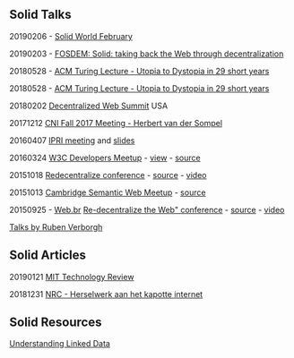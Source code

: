 ## Solid Talks

20190206 - [Solid World February](https://pieterheyvaert.com/blog/2019/02/10/solid-world-summary/) 

20190203 - [FOSDEM: Solid: taking back the Web through decentralization](https://rubenverborgh.github.io/Slides-FOSDEM-2019/)

20180528 - [ACM Turing Lecture - Utopia to Dystopia in 29 short years](https://www.w3.org/2018/Talks/0529-timbl-turing/timbl-turing-slides-utopia-to-dystopia.html)

20180528 - [ACM Turing Lecture - Utopia to Dystopia in 29 short years](https://www.w3.org/2018/Talks/0529-timbl-turing/timbl-turing-slides-utopia-to-dystopia.html)

20180202 [Decentralized Web Summit](https://solid.github.io/dweb-summit-2018/) USA

20171212 [CNI Fall 2017 Meeting - Herbert van der Sompel](https://www.slideshare.net/hvdsomp/paul-evan-peters-lecture/)

20160407 [IPRI meeting](https://slides.com/deiu/redecentralize-2015#/) and [slides](slides-redecentralize-conf.html)

20160324 [W3C Developers Meetup](http://www.meetup.com/W3C-developers-in-Boston/events/229580827/) - [view](https://slides.com/deiu/redecentralize-2015#/) - [source](slides-redecentralize-conf.html)

20151018 [Redecentralize conference](https://slides.com/deiu/redecentralize-2015#/) - [source](slides-redecentralize-conf.html) - [video](https://www.youtube.com/watch?v=yi4SgNyDJ9w)

20151013 [Cambridge Semantic Web Meetup](http://slides.com/deiu/solid-tech#/) - [source](slides-solid-tech.html)

20150925 - [Web.br](http://conferenciaweb.w3c.br/) [Re-decentralize the Web" conference](https://deiu.github.io/2015-web.br-conference#/) - [source](slides-re-decentralize.html) - [video](https://www.youtube.com/watch?v=BPZiBDPKiGk)

[Talks by Ruben Verborgh](https://github.com/search?q=%23solid+%23slides)

## Solid Articles

20190121 [MIT Technology Review](http://www.mittrchina.com/news/3453)

20181231 [NRC - Herselwerk aan het kapotte internet](https://www.nrc.nl/nieuws/2018/12/31/herstelwerk-aan-het-kapotte-internet-a3127480)

## Solid Resources

[Understanding Linked Data](https://github.com/solid/understanding-linked-data)
